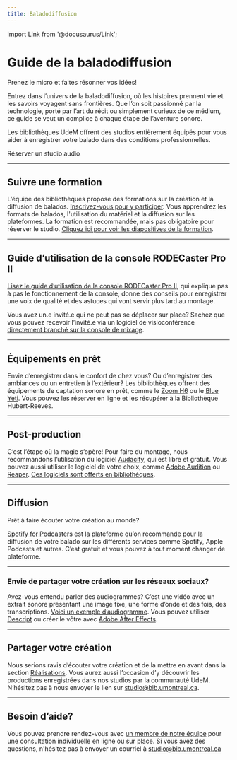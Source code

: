 ```yaml
---
title: Baladodiffusion
---
```

import Link from '@docusaurus/Link';

# Guide de la baladodiffusion

Prenez le micro et faites résonner vos idées!

Entrez dans l’univers de la baladodiffusion, où les histoires prennent vie et les savoirs voyagent sans frontières. Que l’on soit passionné par la technologie, porté par l’art du récit ou simplement curieux de ce médium, ce guide se veut un complice à chaque étape de l’aventure sonore.

Les bibliothèques UdeM offrent des studios entièrement équipés pour vous aider à enregistrer votre balado dans des conditions professionnelles.

<Link to="../espaces/studioaudio" className="button button--primary">
  Réserver un studio audio
</Link>

---

## Suivre une formation

L’équipe des bibliothèques propose des formations sur la création et la diffusion de balados. [Inscrivez-vous pour y participer](https://bib.umontreal.ca/formations/calendrier?cid=7690&t=g&cal=7690&d=0000-00-00&ct=34766&inc=0). Vous apprendrez les formats de balados, l'utilisation du matériel et la diffusion sur les plateformes. La formation est recommandée, mais pas obligatoire pour réserver le studio. [Cliquez ici pour voir les diapositives de la formation](https://hackmd.io/@creanum/balado). 

---

## Guide d’utilisation de la console RODECaster Pro II

[Lisez le guide d’utilisation de la console RODECaster Pro II](#), qui explique pas à pas le fonctionnement de la console, donne des conseils pour enregistrer une voix de qualité et des astuces qui vont servir plus tard au montage.

Vous avez un.e invité.e qui ne peut pas se déplacer sur place? Sachez que vous pouvez recevoir l’invité.e via un logiciel de visioconférence [directement branché sur la console de mixage](#).

---

## Équipements en prêt

Envie d’enregistrer dans le confort de chez vous? Ou d’enregistrer des ambiances ou un entretien à l’extérieur? Les bibliothèques offrent des équipements de captation sonore en prêt, comme le [Zoom H6](https://umontreal.on.worldcat.org/oclc/1346988068) ou le [Blue Yeti](https://umontreal.on.worldcat.org/oclc/1346988068). Vous pouvez les réserver en ligne et les récupérer à la Bibliothèque Hubert-Reeves.

---

## Post-production

C’est l’étape où la magie s’opère! Pour faire du montage, nous recommandons l’utilisation du logiciel [Audacity](./audacity), qui est libre et gratuit. Vous pouvez aussi utiliser le logiciel de votre choix, comme [Adobe Audition](../informatique/logiciels/adobe.md) ou [Reaper](../informatique/logiciels/reaper.md). [Ces logiciels sont offerts en bibliothèques](../informatique/logiciels.md).

---

## Diffusion

Prêt à faire écouter votre création au monde?

[Spotify for Podcasters](https://podcasters.spotify.com/) est la plateforme qu’on recommande pour la diffusion de votre balado sur les différents services comme Spotify, Apple Podcasts et autres. C’est gratuit et vous pouvez à tout moment changer de plateforme.

---

### Envie de partager votre création sur les réseaux sociaux?

Avez-vous entendu parler des audiogrammes? C’est une vidéo avec un extrait sonore présentant une image fixe, une forme d’onde et des fois, des transcriptions. [Voici un exemple d’audiogramme](https://www.youtube.com/watch?v=jibvu9BHV_k). Vous pouvez utiliser [Descript](https://www.descript.com/) ou créer le vôtre avec [Adobe After Effects](../informatique/logiciels/adobe.md).

---

## Partager votre création

Nous serions ravis d’écouter votre création et de la mettre en avant dans la section [Réalisations](../creatives/realisations.md). Vous aurez aussi l’occasion d’y découvrir les productions enregistrées dans nos studios par la communauté UdeM. N’hésitez pas à nous envoyer le lien sur studio@bib.umontreal.ca.

---

## Besoin d’aide?

Vous pouvez prendre rendez-vous avec [un membre de notre équipe](../a-propos/equipe.md) pour une consultation individuelle en ligne ou sur place. Si vous avez des questions, n'hésitez pas à envoyer un courriel à studio@bib.umontreal.ca


